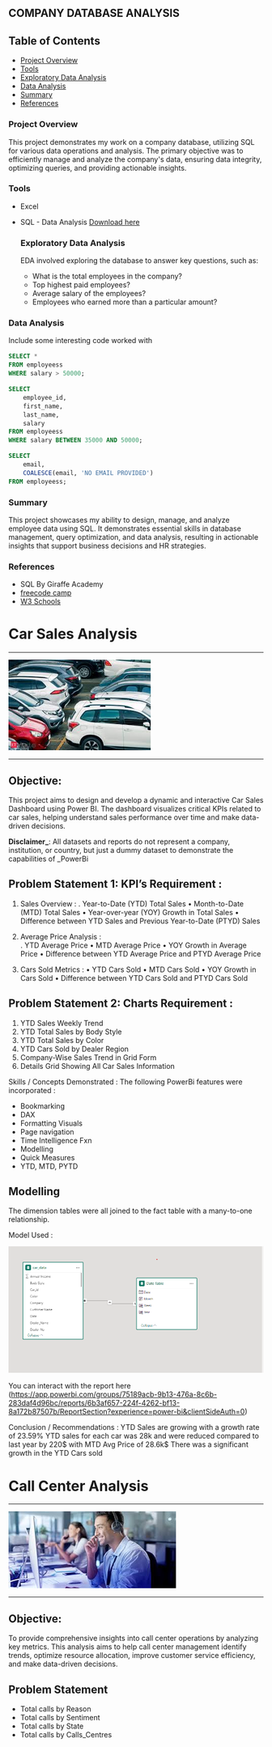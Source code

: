 ## COMPANY DATABASE ANALYSIS
## Table of Contents

- [Project Overview](#project-overview)
- [Tools](tools)
- [Exploratory Data Analysis](exploratory-data-analysis)
- [Data Analysis](data-analysis)
- [Summary](summary)
- [References](references)

### Project Overview

This project demonstrates my work on a company database, utilizing SQL for various data operations and analysis. The primary objective was to efficiently manage and analyze the company's data, ensuring data integrity, optimizing queries, and providing actionable insights.

### Tools

- Excel
- SQL - Data Analysis [Download here](https://popsql.com/queries/-NgTdKFsQALBG4yFGr8s/company-employees-table?access_token=032290a9335c86f70fa06c1c65499958)

  ### Exploratory Data Analysis
  
  EDA involved exploring the database to answer key questions, such as:
  - What is the total employees in the company?
  - Top highest paid employees?
  - Average salary of the employees?
  - Employees who earned more than a particular amount?
 
### Data Analysis
Include some interesting code worked with

``` SQL
SELECT *
FROM employeess
WHERE salary > 50000;
```
``` SQL
SELECT
	employee_id,
	first_name,
	last_name,
	salary
FROM employeess
WHERE salary BETWEEN 35000 AND 50000;
```

``` SQL
SELECT 
	email,
	COALESCE(email, 'NO EMAIL PROVIDED')
FROM employeess;
```

### Summary
This project showcases my ability to design, manage, and analyze employee data using SQL. It demonstrates essential skills in database management, query optimization, and data analysis, resulting in actionable insights that support business decisions and HR strategies.

### References
- SQL By Giraffe Academy
- [freecode camp](freecodecamp.org)
- [W3 Schools](https://www.w3schools.com/sql/sql_top.asp)



# Car Sales Analysis
***
![](https://github.com/Ademola45455/DATA-PROJECTS/blob/main/INTRO.jfif)
***
## Objective:
This project aims to design and develop a dynamic and interactive Car Sales Dashboard using Power BI. The dashboard visualizes critical KPIs related to  car sales, helping  understand sales performance over time and make data-driven decisions.

****Disclaimer_****: All datasets and reports do not represent a company, institution, or country, but just a dummy dataset to demonstrate the capabilities of _PowerBi

## Problem Statement 1: KPI’s Requirement :
1.	Sales Overview :
.	Year-to-Date (YTD) Total Sales
•	Month-to-Date (MTD) Total Sales
•	Year-over-year (YOY) Growth in Total Sales
•	Difference between YTD Sales and Previous Year-to-Date (PTYD) Sales


2.	Average Price Analysis :	
.	YTD Average Price
•	MTD Average Price
•	YOY Growth in Average Price
•	Difference between YTD Average Price and PTYD Average Price

3.	Cars Sold Metrics :
•	YTD Cars Sold
•	MTD Cars Sold
•	YOY Growth in Cars Sold
•	Difference between YTD Cars Sold and PTYD Cars Sold


## Problem Statement 2: Charts Requirement :
1.	YTD Sales Weekly Trend
2.	YTD Total Sales by Body Style
3.	YTD Total Sales by Color
4.	YTD Cars Sold by Dealer Region
5.	Company-Wise Sales Trend in Grid Form
6.	Details Grid Showing All Car Sales Information

Skills / Concepts Demonstrated :
The following PowerBi features were incorporated :
- Bookmarking
- DAX
- Formatting Visuals
- Page navigation
- Time Intelligence Fxn
- Modelling
- Quick Measures
- YTD, MTD, PYTD

## Modelling
The dimension tables were all joined to the fact table with a many-to-one relationship.

Model Used :

![](https://github.com/Ademola45455/DATA-PROJECTS/blob/main/modelling.png)

You can interact with the report here (https://app.powerbi.com/groups/75189acb-9b13-476a-8c6b-283daf4d96bc/reports/6b3af657-224f-4262-bf13-8a172b87507b/ReportSection?experience=power-bi&clientSideAuth=0)

Conclusion / Recommendations :
YTD Sales are growing with a growth rate of 23.59%
YTD sales for each car was 28k and were reduced compared to last year by 220$ with MTD Avg Price of 28.6k$ 
There was a significant growth in the YTD Cars sold


# Call Center Analysis
***
![](https://github.com/Ademola45455/DATA-PROJECTS/blob/main/calll.jfif)
***
## Objective:
To provide comprehensive insights into call center operations by analyzing key metrics. This analysis aims to help call center management identify trends, optimize resource allocation, improve customer service efficiency, and make data-driven decisions.

   ## Problem Statement 
   - Total calls by Reason
   - Total calls by Sentiment
   - Total calls by State
   - Total calls by Calls_Centres
















    





  


  


